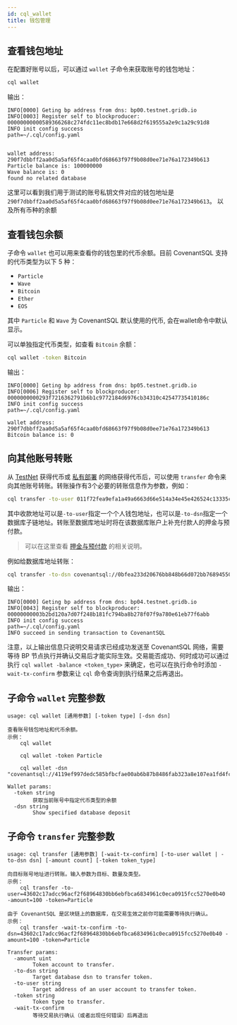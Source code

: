 ```yaml
---
id: cql_wallet
title: 钱包管理
---
```


## 查看钱包地址

在配置好账号以后，可以通过 `wallet` 子命令来获取账号的钱包地址：

```bash
cql wallet
```

输出：

    INFO[0000] Geting bp address from dns: bp00.testnet.gridb.io
    INFO[0003] Register self to blockproducer: 00000000000589366268c274fdc11ec8bdb17e668d2f619555a2e9c1a29c91d8
    INFO init config success                           path=~/.cql/config.yaml


    wallet address: 290f7dbbff2aa0d5a5af65f4caa0bfd68663f97f9b08d0ee71e76a172349b613
    Particle balance is: 100000000
    Wave balance is: 0
    found no related database

这里可以看到我们用于测试的账号私钥文件对应的钱包地址是 `290f7dbbff2aa0d5a5af65f4caa0bfd68663f97f9b08d0ee71e76a172349b613`。
以及所有币种的余额

## 查看钱包余额

子命令 `wallet` 也可以用来查看你的钱包里的代币余额。目前 CovenantSQL 支持的代币类型为以下 5 种：

- `Particle`
- `Wave`
- `Bitcoin`
- `Ether`
- `EOS`

其中 `Particle` 和 `Wave` 为 CovenantSQL 默认使用的代币, 会在wallet命令中默认显示。

可以单独指定代币类型，如查看 `Bitcoin` 余额：

```bash
cql wallet -token Bitcoin
```

输出：

    INFO[0000] Geting bp address from dns: bp05.testnet.gridb.io
    INFO[0006] Register self to blockproducer: 0000000000293f7216362791b6b1c9772184d6976cb34310c42547735410186c
    INFO init config success                           path=~/.cql/config.yaml

    wallet address: 290f7dbbff2aa0d5a5af65f4caa0bfd68663f97f9b08d0ee71e76a172349b613
    Bitcoin balance is: 0

## 向其他账号转账

从 [TestNet](quickstart) 获得代币或 [私有部署](advanced_deployment) 的网络获得代币后，可以使用 `transfer` 命令来向其他账号转账。转账操作有3个必要的转账信息作为参数，例如：

```bash
cql transfer -to-user 011f72fea9efa1a49a6663d66e514a34e45e426524c13335cf20bec1b47d10d6 -amount 1000000 -token Particle
```

其中收款地址可以是`-to-user`指定一个个人钱包地址，也可以是`-to-dsn`指定一个数据库子链地址。转账至数据库地址时将在该数据库账户上补充付款人的押金与预付款。

> 可以在这里查看 [押金与预付款](terms#押金与预付款) 的相关说明。

例如给数据库地址转账：

```bash
cql transfer -to-dsn covenantsql://0bfea233d20676bb848b66d072bb768945507bb8a3b8b22b13133cde0583e208 -amount 1000000 -token Particle
```

输出：

    INFO[0000] Geting bp address from dns: bp04.testnet.gridb.io
    INFO[0043] Register self to blockproducer: 00000000003b2bd120a7d07f248b181fc794ba8b278f07f9a780e61eb77f6abb
    INFO init config success                           path=~/.cql/config.yaml
    INFO succeed in sending transaction to CovenantSQL

注意，以上输出信息只说明交易请求已经成功发送至 CovenantSQL 网络，需要等待 BP 节点执行并确认交易后才能实际生效。交易能否成功、何时成功可以通过执行 `cql wallet -balance <token_type>` 来确定，也可以在执行命令时添加 `-wait-tx-confirm` 参数来让 `cql` 命令查询到执行结果之后再退出。

## 子命令 `wallet` 完整参数

    usage: cql wallet [通用参数] [-token type] [-dsn dsn]

    查看账号钱包地址和代币余额。
    示例：
        cql wallet

        cql wallet -token Particle

        cql wallet -dsn "covenantsql://4119ef997dedc585bfbcfae00ab6b87b8486fab323a8e107ea1fd4fc4f7eba5c"

    Wallet params:
      -token string
            获取当前账号中指定代币类型的余额
      -dsn string
        	Show specified database deposit

## 子命令 `transfer` 完整参数

    usage: cql transfer [通用参数] [-wait-tx-confirm] [-to-user wallet | -to-dsn dsn] [-amount count] [-token token_type]

    向目标账号地址进行转账。输入参数为目标、数量及类型。
    示例：
        cql transfer -to-user=43602c17adcc96acf2f68964830bb6ebfbca6834961c0eca0915fcc5270e0b40 -amount=100 -token=Particle

    由于 CovenantSQL 是区块链上的数据库，在交易生效之前你可能需要等待执行确认。
    示例：
        cql transfer -wait-tx-confirm -to-dsn=43602c17adcc96acf2f68964830bb6ebfbca6834961c0eca0915fcc5270e0b40 -amount=100 -token=Particle

    Transfer params:
      -amount uint
        	Token account to transfer.
      -to-dsn string
        	Target database dsn to transfer token.
      -to-user string
        	Target address of an user account to transfer token.
      -token string
        	Token type to transfer.
      -wait-tx-confirm
            等待交易执行确认（或者出现任何错误）后再退出
